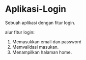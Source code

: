 # Aplikasi-Login
Sebuah aplikasi dengan fitur login.

alur fitur login:
1. Memasukkan email dan password
2. Memvalidasi masukan.
3. Menampilkan halaman home.
